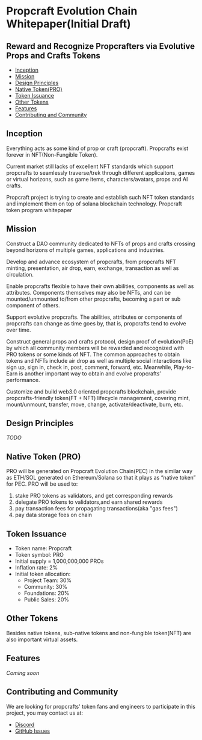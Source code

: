 # Propcraft Evolution Chain Whitepaper(Initial Draft)

## Reward and Recognize Propcrafters via Evolutive Props and Crafts Tokens

- [Inception](#inception)
- [Mission](#mission)
- [Design Principles](#design-principles)
- [Native Token(PRO)](#native-token-pro)
- [Token Issuance](#token-issuance)
- [Other Tokens](#other-tokens)
- [Features](#features)
- [Contributing and Community](#contributing-and-community)

## Inception

Everything acts as some kind of prop or craft (propcraft). Propcrafts exist forever in NFT(Non-Fungible Token). 

Current market still lacks of excellent NFT standards which support propcrafts to seamlessly traverse/trek through different applicaitons, games or virtual horizons, such as game items, characters/avatars, props and AI crafts.

Propcraft project is trying to create and establish such NFT token standards and implement them on top of solana blockchain technology.
Propcraft token program whitepaper

## Mission

Construct a DAO community dedicated to NFTs of props and crafts crossing beyond horizons of multiple games, applications and industries.

Develop and advance ecosystem of propcrafts, from propcrafts NFT minting, presentation, air drop, earn, exchange, transaction as well as circulation.

Enable propcrafts flexible to have their own abilities, components as well as attributes. Components themselves may also be NFTs, and can be mounted/unmounted to/from other propcrafts, becoming a part or sub component of others. 

Support evolutive propcrafts. The abilities, attributes or components of propcrafts can change as time goes by, that is, propcrafts tend to evolve over time. 

Construct general props and crafts protocol, design proof of evolution(PoE) by which all community members will be rewarded and recognized with PRO tokens or some kinds of NFT. The common approaches to obtain tokens and NFTs include air drop as well as multiple social interactions like sign up, sign in, check in, post, comment, forward, etc. Meanwhile, Play-to-Earn is another important way to obtain and evolve propcrafts’ performance.

Customize and build web3.0 oriented propcrafts blockchain, provide propcrafts-friendly token(FT + NFT) lifecycle management, covering mint, mount/unmount, transfer, move, change, activate/deactivate, burn, etc.

## Design Principles

*TODO*

## Native Token (PRO)

PRO will be generated on Propcraft Evolution Chain(PEC) in the similar way as ETH/SOL generated on Ethereum/Solana so that it plays as “native token” for PEC. PRO will be used to:

1. stake PRO tokens as validators, and get corresponding rewards
2. delegate PRO tokens to validators,and earn shared rewards
3. pay transaction fees for propagating transactions(aka "gas fees")
4. pay data storage fees on chain

## Token Issuance

- Token name: Propcraft
- Token symbol: PRO
- Initial supply = 1,000,000,000 PROs
- Inflation rate: 2%
- Initial token allocation:
    - Project Team: 30%
    - Community: 30%
    - Foundations: 20%
    - Public Sales: 20%

## Other Tokens

Besides native tokens, sub-native tokens and non-fungible token(NFT) are also important virtual assets.

## Features

*Coming soon*

## Contributing and Community

We are looking for propcrafts' token fans and engineers to participate in this project, you may contact us at:

- [Discord](https://discord.gg/EHfVWAzkBP)
- [GitHub Issues](https://github.com/bluecrland/whitepaper/issues)


